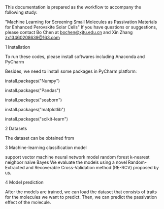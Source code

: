 
This documentation is prepared as the workflow to accompany the following study:

"Machine Learning for Screening Small Molecules as Passivation Materials for Enhanced Perovskite Solar Cells"
If you have questions or suggestions, please contact Bo Chen at bochen@xjtu.edu.cn and Xin Zhang zx13460208639@163.com

1 Installation

To run these codes, please install softwares including Anaconda and PyCharm

Besides, we need to install some packages in PyCharm platform:

install.packages("Numpy")

install.packages("Pandas")

install.packages("seaborn")

install.packages("matplotlib")

install.packages("scikit-learn")



2 Datasets

The dataset can be obtained from 

3 Machine-learning classification model

support vector machine
neural network model 
random forest
k-nearest neighbor
naive Bayes
We evaluate the models using a novel Random-Extracted and Recoverable Cross-Validation method (RE-RCV) proposed by us.

4 Model prediction

After the models are trained, we can load the dataset that consists of traits for the molecules we want to predict. Then, we can predict the passivation effect of the molecule.
